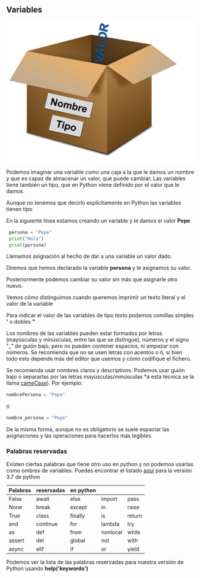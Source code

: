 ## Variables

![Variable](./images/Variable.png)

Podemos imaginar una variable como una caja a la que le damos un nombre y que es capaz de almacenar un valor, que puede cambiar. Las variables tiene también un tipo, que en Python viene definido por el valor que le damos.

Aunque no tenemos que decirlo explícitamente en Python las variables tienen tipo

En la siguiente línea estamos creando un variable y le damos el valor **Pepe**

```python
 persona = "Pepe"
 print("Hola")
 print(persona)
```

Llamamos asignación al hecho de dar a una variable un valor dado.

Diremos que hemos declarado la variable **persona** y le asignamos su valor.

Posteriormente podemos cambiar su valor sin más que asignarle otro nuevo.

Vemos cómo distinguimos cuando queremos imprimir un texto literal y el valor de la variable

Para indicar el valor de las variables de tipo texto podemos comillas simples **'** o dobles **"** 

Los nombres de las variables pueden estar formados por letras (mayúsculas y minúsculas, entre las que se distingue), números y el signo "_" de guión bajo, pero no pueden contener espacios, ni empezar con números. Se recomienda que no se usen letras con acentos o ñ, si bien todo esto depende más del editor que usemos y cómo codifique el fichero. 

Se recomienda  usar nombres claros y descriptivos. Podemos usar guión bajo o separarlas por las letras mayúsculas/minúsculas *a esta técnica se la llama [cameCase](https://es.wikipedia.org/wiki/Camel_case)). Por ejemplo:

```python
nombrePersona = "Pepe"
```
ó
```python
nombre_persona = "Pepe"
```

De la misma forma, aunque no es obligatorio se suele espaciar las asignaciones y las operaciones para hacerlos más legibles

### Palabras reservadas

 Existen ciertas palabras que tiene otro uso en python y no podemos usarlas como ombres de variables. Puedes encontrar el listado [aquí](https://www.programiz.com/python-programming/keywords-identifier) para la versión 3.7 de python

|Palabras |reservadas| en python|||
|---|---|---|---|---
|False|	await|	else|	import|	pass|
|None	|break	|except	|in	|raise|
|True	|class	|finally	|is	|return|
|and	|continue	|for	|lambda|	try|
|as|	def|	from	|nonlocal|	while|
|assert|	del	|global|	not	|with
|async|	elif	|if	|or	|yield

Podemos ver la lista de las palabras reservadas para nuestra versión de Python usando **help('keywords')**
